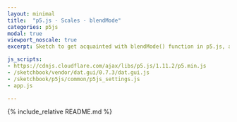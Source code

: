 ```yaml
---
layout: minimal
title:  "p5.js - Scales - blendMode"
categories: p5js
modal: true
viewport_noscale: true
excerpt: Sketch to get acquainted with blendMode() function in p5.js, and see how the background color impacts how the modes work.

js_scripts:
- https://cdnjs.cloudflare.com/ajax/libs/p5.js/1.11.2/p5.min.js
- /sketchbook/vendor/dat.gui/0.7.3/dat.gui.js
- /sketchbook/p5js/common/p5js_settings.js
- app.js

---
```


{% include_relative README.md %}

